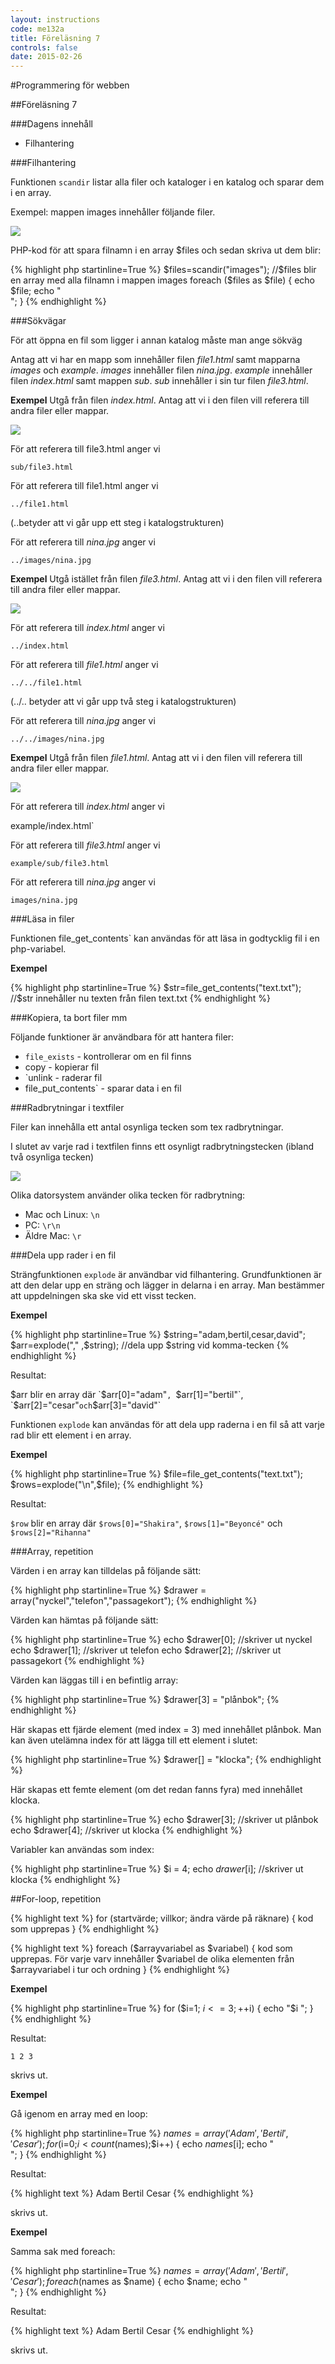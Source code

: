 ```yaml
---
layout: instructions
code: me132a
title: Föreläsning 7
controls: false
date: 2015-02-26
---
```


#Programmering för webben

##Föreläsning 7

###Dagens innehåll- Filhantering 

 
###Filhantering

Funktionen `scandir` listar alla filer och kataloger i en katalog och sparar dem i en array. 

Exempel: mappen images innehåller följande filer. 

![](im7/bild1.png)

PHP-kod för att spara filnamn i en array $files och sedan skriva ut dem blir:

{% highlight php  startinline=True %}
$files=scandir("images"); //$files blir en array med alla filnamn i mappen images
foreach ($files as $file) { 
    echo $file;
    echo "<br>";
}
{% endhighlight %}

###Sökvägar

För att öppna en fil som ligger i annan katalog måste man ange sökväg

Antag att vi har en mapp som innehåller filen *file1.html* samt mapparna *images* och *example*.
*images* innehåller filen *nina.jpg*. *example* innehåller filen *index.html* samt mappen *sub*. *sub* innehåller i sin tur filen *file3.html*.

**Exempel** Utgå från filen *index.html*. Antag att vi i den filen vill referera till andra filer eller mappar.

![](im7/bild2.png)

För att referera till file3.html anger vi 

`sub/file3.html`

För att referera till file1.html anger vi

`../file1.html`

(..betyder att vi går upp ett steg i katalogstrukturen)

För att referera till *nina.jpg* anger vi

`../images/nina.jpg`
 

**Exempel** Utgå istället från filen *file3.html*. Antag att vi i den filen vill referera till andra filer eller mappar.

![](im7/bild3.png)

För att referera till *index.html* anger vi

`../index.html`

För att referera till *file1.html* anger vi

`../../file1.html`

(../.. betyder att vi går upp två steg i katalogstrukturen)

För att referera till *nina.jpg* anger vi

`../../images/nina.jpg` 

**Exempel** Utgå från filen *file1.html*. Antag att vi i den filen vill referera till andra filer eller mappar.

![](im7/bild4.png)

För att referera till *index.html* anger vi

example/index.html`

För att referera till *file3.html* anger vi

`example/sub/file3.html`

För att referera till *nina.jpg* anger vi

`images/nina.jpg`
 
###Läsa in filer

Funktionen file_get_contents` kan användas för att läsa in godtycklig fil i en php-variabel.

**Exempel**

{% highlight php  startinline=True %}
$str=file_get_contents("text.txt"); //$str innehåller nu texten från filen text.txt
{% endhighlight %}
 
###Kopiera, ta bort filer mm

Följande funktioner är användbara för att hantera filer:

- `file_exists` - kontrollerar om en fil finns
- copy - kopierar fil
- `unlink - raderar fil
- file_put_contents` - sparar data i en fil
 
###Radbrytningar i textfiler

Filer kan innehålla ett antal osynliga tecken som tex radbrytningar.

I slutet av varje rad i textfilen finns ett osynligt radbrytningstecken (ibland två osynliga tecken)

![](im7/bild5.png)

Olika datorsystem använder olika tecken för radbrytning: 

- Mac och Linux: `\n` 
- PC: `\r\n`
- Äldre Mac: `\r`
 
###Dela upp rader i en fil

Strängfunktionen `explode` är användbar vid filhantering. Grundfunktionen är att den delar upp en sträng och lägger in delarna i en array. Man bestämmer att uppdelningen ska ske vid ett visst tecken. 

**Exempel**

{% highlight php  startinline=True %}
$string="adam,bertil,cesar,david";
$arr=explode("," ,$string); //dela upp $string vid komma-tecken
{% endhighlight %}

Resultat:

$arr blir en array där `$arr[0]="adam"`, `$arr[1]="bertil"`, `$arr[2]="cesar"` och `$arr[3]="david"`
 
Funktionen `explode` kan användas för att dela upp raderna i en fil så att varje rad blir ett element i en array.

**Exempel**

{% highlight php  startinline=True %}
$file=file_get_contents("text.txt");
$rows=explode("\n",$file);
{% endhighlight %}

Resultat:

`$row` blir en array där `$rows[0]="Shakira"`, `$rows[1]="Beyoncé"` och `$rows[2]="Rihanna"`
 
###Array, repetition

Värden i en array kan tilldelas på följande sätt:

{% highlight php  startinline=True %}
$drawer = array("nyckel","telefon","passagekort");
{% endhighlight %} 


Värden kan hämtas på följande sätt:

{% highlight php  startinline=True %}
echo $drawer[0]; //skriver ut nyckel
echo $drawer[1]; //skriver ut telefon
echo $drawer[2]; //skriver ut passagekort
{% endhighlight %} 
 
Värden kan läggas till i en befintlig array:

{% highlight php  startinline=True %}
$drawer[3] = "plånbok";
{% endhighlight %} 

Här skapas ett fjärde element (med index = 3) med innehållet plånbok. 
Man kan även utelämna index för att lägga till ett element i slutet:

{% highlight php  startinline=True %}
$drawer[] = "klocka";
{% endhighlight %} 

Här skapas ett femte element (om det redan fanns fyra) med innehållet klocka.

{% highlight php  startinline=True %}
echo $drawer[3]; //skriver ut plånbok echo $drawer[4]; //skriver ut klocka
{% endhighlight %} 

Variabler kan användas som index:

{% highlight php  startinline=True %}
$i = 4;
echo $drawer[$i]; //skriver ut klocka
{% endhighlight %} 
 
##For-loop, repetition

{% highlight text %}
for (startvärde; villkor; ändra värde på räknare)
{
    kod som upprepas
}
{% endhighlight %}

{% highlight text %}
foreach ($arrayvariabel as $variabel)
{
    kod som upprepas. För varje varv innehåller 
    $variabel de olika elementen från $arrayvariabel i 
    tur och ordning
}
{% endhighlight %}

**Exempel**

{% highlight php  startinline=True %}
for ($i=1; $i<=3; ++$i)
{
echo "$i ";
}
{% endhighlight %} 

Resultat:

`1 2 3`

skrivs ut.

**Exempel**

Gå igenom en array med en loop:

{% highlight php  startinline=True %}
$names=array('Adam','Bertil','Cesar');
for ($i=0;$i<count($names);$i++) {
    echo $names[$i];
    echo "<br>";}
{% endhighlight %}

Resultat:

{% highlight text %}
Adam
Bertil
Cesar
{% endhighlight %}

skrivs ut.

**Exempel**

Samma sak med foreach:

{% highlight php  startinline=True %}
$names=array('Adam','Bertil','Cesar');
foreach ($names as $name) {
    echo $name;
    echo "<br>";}
{% endhighlight %}

Resultat:

{% highlight text %}
Adam
Bertil
Cesar
{% endhighlight %}

skrivs ut.
 
